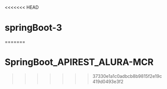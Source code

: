 <<<<<<< HEAD
# springBoot-3
=======
# SpringBoot_APIREST_ALURA-MCR
>>>>>>> 37330e1a1c0adbcb8b9815f2e19c419d0493e3f2
